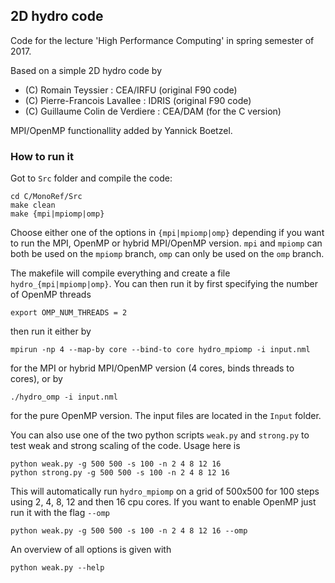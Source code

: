 ## 2D hydro code ##

Code for the lecture 'High Performance Computing' in spring semester of 2017.

Based on a simple 2D hydro code by

  + (C) Romain Teyssier : CEA/IRFU (original F90 code)
  + (C) Pierre-Francois Lavallee : IDRIS (original F90 code)
  + (C) Guillaume Colin de Verdiere : CEA/DAM (for the C version)

MPI/OpenMP functionallity added by Yannick Boetzel.


### How to run it ###

Got to `Src` folder and compile the code:

    cd C/MonoRef/Src
    make clean
    make {mpi|mpiomp|omp}

Choose either one of the options in `{mpi|mpiomp|omp}` depending if you want to run the MPI, OpenMP
or hybrid MPI/OpenMP version. `mpi` and `mpiomp` can both be used on the `mpiomp` branch, `omp` can
only be used on the `omp` branch.

The makefile will compile everything and create a file `hydro_{mpi|mpiomp|omp}`. You can then run it
by first specifying the number of OpenMP threads

    export OMP_NUM_THREADS = 2

then run it either by

    mpirun -np 4 --map-by core --bind-to core hydro_mpiomp -i input.nml

for the MPI or hybrid MPI/OpenMP version (4 cores, binds threads to cores), or by

    ./hydro_omp -i input.nml

for the pure OpenMP version. The input files are located in the `Input` folder.

You can also use one of the two python scripts `weak.py` and `strong.py` to test weak and strong
scaling of the code. Usage here is

    python weak.py -g 500 500 -s 100 -n 2 4 8 12 16
    python strong.py -g 500 500 -s 100 -n 2 4 8 12 16

This will automatically run `hydro_mpiomp` on a grid of 500x500 for 100 steps using 2, 4, 8, 12
and then 16 cpu cores. If you want to enable OpenMP just run it with the flag `--omp`

    python weak.py -g 500 500 -s 100 -n 2 4 8 12 16 --omp

An overview of all options is given with

    python weak.py --help
